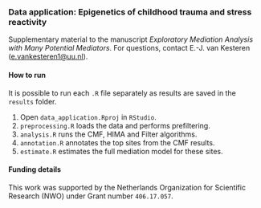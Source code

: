 ### Data application: Epigenetics of childhood trauma and stress reactivity
Supplementary material to the manuscript _Exploratory Mediation Analysis with Many Potential Mediators_. For questions, contact E.-J. van Kesteren (e.vankesteren1@uu.nl).

#### How to run
It is possible to run each `.R` file separately as results are saved in the `results` folder.

1. Open `data_application.Rproj` in `RStudio`.
2. `preprocessing.R` loads the data and performs prefiltering.
3. `analysis.R` runs the CMF, HIMA and Filter algorithms.
4. `annotation.R` annotates the top sites from the CMF results.
5. `estimate.R` estimates the full mediation model for these sites.

#### Funding details
This work was supported by the Netherlands Organization for Scientific Research
(NWO) under Grant number `406.17.057`.
